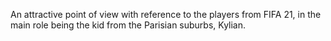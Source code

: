 An attractive point of view with reference to the players from FIFA 21, in the main role being the kid from the Parisian suburbs, Kylian.
